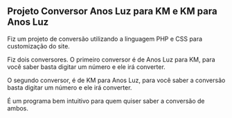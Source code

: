 ## Projeto Conversor Anos Luz para KM e KM para Anos Luz  ##

Fiz um projeto de conversão utilizando a linguagem PHP e CSS para customização do site.

Fiz dois conversores. O primeiro conversor é de Anos Luz para KM, para você saber basta digitar um número e ele irá converter.

O segundo conversor, é de KM para Anos Luz, para você saber a conversão basta digitar um número e ele irá converter.

É um programa bem intuitivo para quem quiser saber a conversão de ambos.
